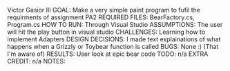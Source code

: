 Victor Gasior III GOAL: Make a very simple paint program to fufil the requirments of assignment PA2 
REQUIRED FILES: BearFactory.cs, Program.cs
HOW TO RUN: Through Visual Studio 
ASSUMPTIONS: The user will hit the play button in visual studio
CHALLENGES: Learning how to implement Adapters
DESIGN DECISIONS: I made text explainations of what happens when a Grizzly or Toybear function is called
BUGS: None :) (That I'm aware of) 
RESULTS: User look at epic bear code
TODO: n/a 
EXTRA CREDIT: n/a 
NOTES:
